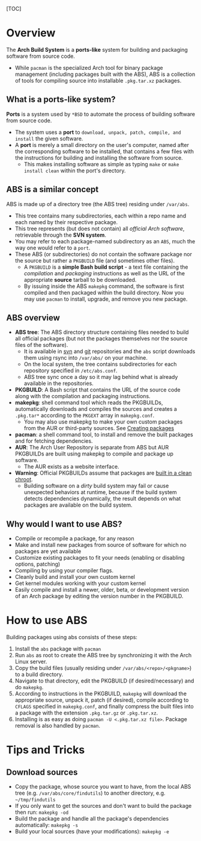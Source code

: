 [TOC]

# Overview
The **Arch Build System** is a **ports-like** system for building and packaging software from source code.
- While `pacman` is the specialized Arch tool for binary package management (including packages built with the ABS), ABS is a collection of tools for compiling source into installable `.pkg.tar.xz` packages.

## What is a ports-like system?
**Ports** is a system used by `*BSD` to automate the process of building software from source code.
- The system uses a **port** to `download, unpack, patch, compile, and install` the given  software.
- A **port** is merely a small directory on the user's computer, named after the corresponding software to be installed, that contains a few files with the instructions for building and installing the software from source.
	+ This makes installing software as simple as typing `make` or `make install clean` within the port's directory.

## ABS is a similar concept
ABS is made up of a directory tree (the ABS tree) residing under `/var/abs`.
- This tree contains many subdirectories, each within a repo name and each named by their respective package.
- This tree represents (but does not contain) all *official Arch software*, retrievable through the **SVN system**.
- You may refer to each package-named subdirectory as an `ABS`, much the way one would refer to a `port`.
- These ABS (or subdirectories) do not contain the software package nor the source but rather a `PKGBUILD` file (and sometimes other files).
	+ A `PKGBUILD` is a **simple Bash build script** - a text file containing the *compilation* and *packaging* instructions as well as the URL of the appropriate **source** tarball to be downloaded.
	+ By issuing inside the ABS `makepkg` command, the software is first compiled and then packaged within the build directory. Now you may use `pacman` to install, upgrade, and remove you new package.

## ABS overview
- **ABS tree**: The ABS directory structure containing files needed to build all official packages (but not the packages themselves nor the source files of the software).
	+ It is available in [svn](https://www.archlinux.org/svn/) and [git](https://projects.archlinux.org/svntogit/packages.git/) repositories and the `abs` script downloads them using rsync into `/var/abs/` on your machine.
	+ On the local system, the tree contains subdirectories for each repository specified in `/etc/abs.conf`.
	+ ABS tree sync once a day so it may lag behind what is already available in the repositories.
- **PKGBUILD**: A Bash script that contains the URL of the source code along with the compilation and packaging instructions.
- **makepkg**: shell command tool which reads the PKGBUILDs, automatically downloads and compiles the sources and creates a `.pkg.tar*` according to the `PKGEXT` array in `makepkg.conf`.
	+ You may also use makepkg to make your own custom packages from the AUR or third-party sources. See [Creating packages](https://wiki.archlinux.org/index.php/Creating_packages)
- **pacman**: a shell command tool, to install and remove the built packages and for fetching dependencies.
- **AUR**: The Arch User Repository is separate from ABS but AUR PKGBUILDs are built using makepkg to compile and package up software.
	+ The AUR exists as a website interface.
- **Warning**: Official PKGBUILDs assume that packages are [built in a clean chroot](https://wiki.archlinux.org/index.php/DeveloperWiki:Building_in_a_Clean_Chroot).
	+ Building software on a *dirty* build system may fail or cause unexpected behaviors at runtime, because if the build system detects dependencies dynamically, the result depends on what packages are available on the build system.

## Why would I want to use ABS?
- Compile or recompile a package, for any reason
- Make and install new packages from source of software for which no packages are yet available
- Customize existing packages to fit your needs (enabling or disabling options, patching)
- Compiling by using your compiler flags.
- Cleanly build and install your own custom kernel
- Get kernel modules working with your custom kernel
- Easily compile and install a newer, older, beta, or development version of an Arch package by editing the version number in the PKGBUILD.

# How to use ABS
Building packages using abs consists of these steps:
1. Install the `abs` package with `pacman`
2. Run `abs` as root to create the ABS tree by synchronizing it with the Arch Linux server.
3. Copy the build files (usually residing under `/var/abs/<repo>/<pkgname>`) to a build directory.
4. Navigate to that directory, edit the PKGBUILD (if desired/necessary) and do `makepkg`.
5. According to instructions in the PKGBUILD, `makepkg` will download the appropriate source, unpack it, patch (if desired), compile according to `CFLAGS` specified in `makepkg.conf`, and finally compress the built files into a package with the extension `.pkg.tar.gz` or `.pkg.tar.xz`.
6. Installing is as easy as doing `pacman -U <.pkg.tar.xz file>`. Package removal is also handled by `pacman`.

# Tips and Tricks
## Download sources
- Copy the package, whose source you want to have, from the local ABS tree (e.g. `/var/abs/core/findutils`) to another directory, e.g. `~/tmp/findutils`
- If you only want to get the sources and don't want to build the package then run: `makepkg -od`
- Build the package and handle all the package's dependencies automatically: `makepkg -s`
- Build your local sources (have your modifications): `makepkg -e`
